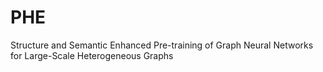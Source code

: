 # PHE
Structure and Semantic Enhanced Pre-training of Graph Neural Networks for Large-Scale Heterogeneous Graphs
